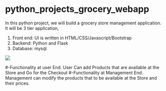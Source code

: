 # python_projects_grocery_webapp
In this python project, we will build a grocery store management application. It will be 3 tier application,
1. Front end: UI is written in HTML/CSS/Javascript/Bootstrap
2. Backend: Python and Flask
3. Database: mysql

![](homepage.JPG)

#-Functionality at user End.
User Can add Products that are available at the Store and Go for the Checkout
#-Functionality at Management End.
Management can modify the products that to be available at the Store and their prices.
